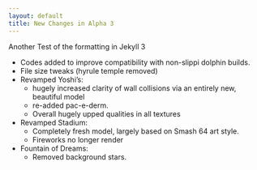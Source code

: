 ```yaml
---
layout: default
title: New Changes in Alpha 3
---
```


Another Test of the formatting in Jekyll 3

- Codes added to improve compatibility with non-slippi dolphin builds.
- File size tweaks (hyrule temple removed)
- Revamped Yoshi’s:
    - hugely increased clarity of wall collisions via an entirely new, beautiful model
    - re-added pac-e-derm.
    - Overall hugely upped qualities in all textures
- Revamped Stadium:
    - Completely fresh model, largely based on Smash 64 art style.
    - Fireworks no longer render
- Fountain of Dreams:
    - Removed background stars.
